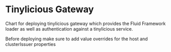 # Tinylicious Gateway

Chart for deploying tinylicious gateway which provides the Fluid Framework loader
as well as authentication against a tinylicious service.

Before deploying make sure to add value overrides for the host and clusterIssuer properties